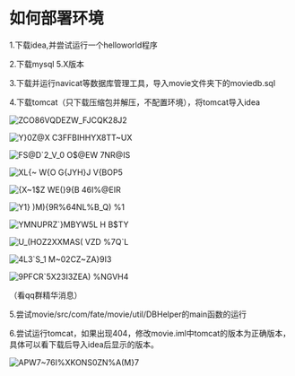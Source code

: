 # 如何部署环境

1.下载idea,并尝试运行一个helloworld程序

2.下载mysql 5.X版本

3.下载并运行navicat等数据库管理工具，导入movie文件夹下的moviedb.sql

4.下载tomcat（只下载压缩包并解压，不配置环境），将tomcat导入idea

![ZCO86V`QDEZW_FJCQK28J`2](https://github.com/SpShi/Software-Course-Project-sducs2024/assets/162112744/22660309-836c-45f1-adbf-18f73e5d0f6c)

![Y}0Z@X C3FFBIHHYX8TT~UX](https://github.com/SpShi/Software-Course-Project-sducs2024/assets/162112744/0718fd9f-d8b0-47fd-ad11-12058e930dff)

![FS@D`2_V_0 O$@EW 7NR@IS](https://github.com/SpShi/Software-Course-Project-sducs2024/assets/162112744/b7042ab6-3b8c-4e29-9fd4-e5b289e47b0f)

![XL{~ W{O G{JYH}J V{BOP5](https://github.com/SpShi/Software-Course-Project-sducs2024/assets/162112744/ce83b5a1-01c7-431e-a845-2e802a6b195a)

![{X~1$Z WE(}9{B 46I%@EIR](https://github.com/SpShi/Software-Course-Project-sducs2024/assets/162112744/7d414ccd-410f-4819-b94f-f0d8e767da9f)

![Y1} )M){9R%64NL%B_Q) %1](https://github.com/SpShi/Software-Course-Project-sducs2024/assets/162112744/e579954d-6ac5-4875-8d19-03e8ea104062)

![YMNUPRZ`}MBYW5L H B$TY](https://github.com/SpShi/Software-Course-Project-sducs2024/assets/162112744/cc02f7cb-746b-475b-92ab-90e96d2f2f70)

![U_(HOZ2XXMAS( VZD %7Q`L](https://github.com/SpShi/Software-Course-Project-sducs2024/assets/162112744/133e5839-f291-41db-bbf0-43928e9a324e)

![`4L`3`S_1 M~02CZ~ZA}9I3](https://github.com/SpShi/Software-Course-Project-sducs2024/assets/162112744/f3f6877c-c330-4f1e-92ab-0309ca8f963f)

![9PFCR`5X23I3ZEA) %NGVH4](https://github.com/SpShi/Software-Course-Project-sducs2024/assets/162112744/e043857d-54b2-439b-a2cb-3e9df0d1d44c)



（看qq群精华消息）

5.尝试movie/src/com/fate/movie/util/DBHelper的main函数的运行

6.尝试运行tomcat，如果出现404，修改movie.iml中tomcat的版本为正确版本，具体可以看下载后导入idea后显示的版本。

![APW7~76I%XKONS0ZN%A(M}7](https://github.com/SpShi/Software-Course-Project-sducs2024/assets/162112744/e8224189-197f-4d3b-88a4-d717fc2c0c66)
